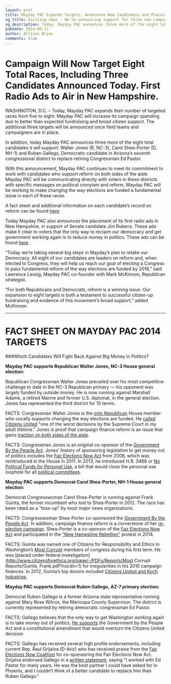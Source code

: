 ```yaml
---
layout: post
title: Mayday PAC Expands Targets, Announces New Candidates and Places Radio Ads
og_title: Exciting news - We're announcing support for three new campaigns today.  Check them out!
og_description: Today, Mayday PAC announces three more of the eight total candidates it will support. Mayday PAC expands their number of targeted races from five to eight. Mayday PAC will increase its campaign spending due to better than expected fundraising and broad citizen support. The additional three targets will be announced soon.
pubdate: 2014-08-11
author: Allison Bryan
comments: true
---
```



# Campaign Will Now Target Eight Total Races, Including Three Candidates Announced Today. First Radio Ads to Air in New Hampshire.

WASHINGTON, D.C. – Today, Mayday PAC expands their number of targeted races from five to eight. Mayday PAC will increase its campaign spending due to better than expected fundraising and broad citizen support. The additional three targets will be announced once field teams and campaigners are in place.

In addition, today Mayday PAC announces three more of the eight total candidates it will support: Walter Jones (R, NC-3), Carol Shea-Porter (D, NH-1) and Ruben Gallego, Democratic candidate in Arizona’s seventh congressional district to replace retiring Congressman Ed Pastor.

With this announcement, Mayday PAC continues to meet its commitment to work with candidates who support reform on both sides of the aisle. Mayday PAC will be communicating directly with voters in these districts with specific messages on political cronyism and reform. Mayday PAC will be working to make changing the way elections are funded a fundamental issue in each of these races.

A fact sheet and additional information on each candidate’s record on reform can be found [here](https://mayday.us/2014/08/11/CandidateAnnouncement/#fact-sheet-on-mayday-pac-2014-targets).

Today Mayday PAC also announces the placement of its first radio ads in New Hampshire, in support of Senate candidate Jim Rubens. These ads make it clear to voters that the only way to reclaim our democracy and get government working again is to reduce money in politics. These ads can be found [here](https://mayday.us/rubens/#radioAds).

"Today we’re taking several big steps in Mayday’s plan to retake our Democracy. All eight of our candidates are leaders on reform and, when elected to Congress, they will help us reach our goal of electing a Congress to pass fundamental reform of the way elections are funded by 2016," said Lawrence Lessig, Mayday PAC co-founder with Mark McKinnon, Republican strategist.

"For both Republicans and Democrats, reform is a winning issue. Our expansion to eight targets is both a testament to successful citizen-up fundraising and evidence of this movement’s broad support," added McKinnon.

----

<a name="factsheet"></a>

# FACT SHEET ON MAYDAY PAC 2014 TARGETS

###Which Candidates Will Fight Back Against Big Money in Politics?

__Mayday PAC supports Republican Walter Jones, NC-3 House general election:__

Republican Congressman Walter Jones prevailed over his most competitive challenge to date in the NC-3 Republican primary — his opponent was largely funded by outside money. He is now running against Marshall Adame, a retired Marine and former U.S. diplomat, in the general election. Jones has represented the third district for 10 terms.

FACTS: Congressman Walter Jones is the [only Republican](http://www.huffingtonpost.com/2014/04/23/walter-jones-taylor-griffin_n_5187262.html) House member who vocally supports changing the way elections are funded. He [called](https://www.youtube.com/watch?v=R13_Ud0rSQw) [Citizens United](https://www.youtube.com/watch?v=R13_Ud0rSQw) "one of the worst decisions by the Supreme Court in my adult lifetime." Jones is proof that campaign finance reform is an issue that gains [traction on both sides of the aisle](https://www.youtube.com/watch?v=R13_Ud0rSQw).

FACTS: Congressman Jones is an original co-sponsor of the [Government By the People Act](http://www.publicampaign.org/blog/2014/02/21/republican-walter-jones-supports-government-people-act). Jones’ history of sponsoring legislation to get money out of politics includes the [Fair Elections Now Act](http://action.fairelectionsnow.org/fairelections) from 2008, which was reintroduced in the House in 2011. In 2013, he introduced H.R. 3466 or [No Political Funds for Personal Use](https://beta.congress.gov/bill/113th-congress/house-bill/3466), a bill that would close the personal use loophole for all [political committees](http://www.huffingtonpost.com/2013/11/22/republican-campaign-finance-reform_n_4324754.html).

__Mayday PAC supports Democrat Carol Shea-Porter, NH-1 House general election:__

Democrat Congresswoman Carol Shea-Porter is running against Frank Guinta, the former incumbent who lost to Shea-Porter in 2012. The race has been rated as a "toss-up" by most major news organizations.

FACTS: Congresswoman Shea-Porter co-sponsored the [Government By the People Act](http://www.ontheissues.org/house/Carol_Shea-Porter_Government_Reform.htm). In addition, campaign finance reform is a cornerstone of her [re-election campaign](http://www.sheaporter.com/Issues/2012-08-campaign-finance-reform). Shea-Porter is a co-sponsor of the [Fair Elections Now Act](https://beta.congress.gov/bill/113th-congress/house-bill/269/cosponsors) and participated in the ["New Hampshire Rebellion"](http://blog.ted.com/2014/01/24/larry-lessig-completes-185-mile-walk-across-new-hampshire/) protest in 2014.

FACTS: Guinta was named one of Citizens for Responsibility and Ethics in Washington’s [Most Corrupt](http://www.crewsmostcorrupt.org/mostcorrupt/entry/frank-guinta) members of congress during his first term. He was [placed under federal investigation](http://www.citizensforethics.org/page/-/PDFs/Reports/Most Corrupt Reports/Guinta, Frank.pdf?nocdn=1) for irregularities in his 2010 campaign finances. In 2012, Guinta’s top donors included [Citizens United and Koch Industries](https://www.opensecrets.org/politicians/contrib.php?cycle=2012&cid=N00030801).

__Mayday PAC supports Democrat Ruben Gallego, AZ-7 primary election:__

Democrat Ruben Gallego is a former Arizona state representative running against Mary Rose Wilcox, the Maricopa County Supervisor. The district is currently represented by retiring democratic congressman Ed Pastor.

FACTS: Gallego believes that the only way to get Washington working again is to take money out of politics. [He supports](http://gallegoforarizona.com/money-in-politics/) the Government by the People Act and a constitutional amendment that would overturn the Citizens United decision.

FACTS: Gallego has received several high profile endorsements, including current Rep. Raul Grijalva (D-Ariz) who has received praise from the [Fair Elections Now Coalition](http://www.prnewswire.com/news-releases/fair-elections-now-coalition-praises-rep-raul-grijalva-for-cosponsoring-fair-elections-now-act-60778672.html) for co-sponsoring the Fair Elections Now Act. Grijalva endorsed Gallego in a [written statement](http://www.politico.com/story/2014/03/raul-grijalva-arizona-2014-primary-104818.html#ixzz39ofR6WmW), saying "I worked with Ed Pastor for many years. He was the best partner I could have asked for in Phoenix, and I couldn’t think of a better candidate to replace him than Ruben Gallego."
